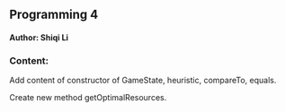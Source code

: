 ## Programming 4

#### Author: Shiqi Li

### Content:

Add content of constructor of GameState, heuristic, compareTo, equals.

Create new method getOptimalResources.
